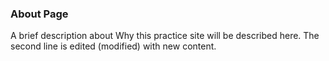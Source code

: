 ### About Page

A brief description about Why this practice site will be described here.
The second line is edited (modified) with new content.

